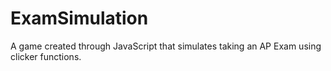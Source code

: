 # ExamSimulation
A game created through JavaScript that simulates taking an AP Exam using clicker functions.
